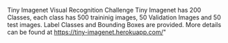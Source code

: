 Tiny Imagenet Visual Recognition Challenge
Tiny Imagenet has 200 Classes, each class has 500 traininig images, 50 Validation Images and 50 test images. Label Classes and Bounding Boxes are provided. More details can be found at https://tiny-imagenet.herokuapp.com/"
